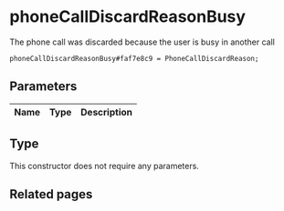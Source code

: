 # phoneCallDiscardReasonBusy
The phone call was discarded because the user is busy in another call

```
phoneCallDiscardReasonBusy#faf7e8c9 = PhoneCallDiscardReason;
```

## Parameters
| Name | Type | Description |
| ---- | :----: | ----------- |


## Type
This constructor does not require any parameters.

## Related pages
